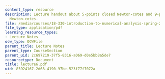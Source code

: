 ```yaml
---
content_type: resource
description: Lecture handout about 5-points closed Newton-cotes and 9-points closed
  Newton-cotes.
file: /media/courses/18-330-introduction-to-numerical-analysis-spring-2004/859241672d63419097be523f77f7072a_lecture6.pdf
file_type: application/pdf
learning_resource_types:
- Lecture Notes
ocw_type: OCWFile
parent_title: Lecture Notes
parent_type: CourseSection
parent_uid: 2c697219-37f5-8316-a069-d0e5bb8a5de7
resourcetype: Document
title: lecture6.pdf
uid: 85924167-2d63-4190-97be-523f77f7072a
---
```

